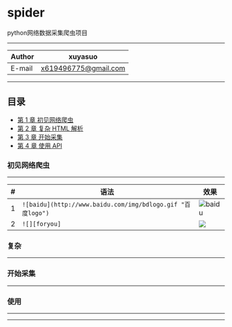 spider
==================
python网络数据采集爬虫项目


****
	
|Author|xuyasuo|
|---|---
|E-mail|x619496775@gmail.com


****
## 目录
* [第 1 章 初见网络爬虫](#初见网络爬虫)
* [第 2 章 复杂 HTML 解析](#复杂)
* [第 3 章 开始采集](#开始采集)
* [第 4 章 使用 API](#使用)


### 初见网络爬虫
-------------
|#|语法|效果|
|---|---|----
|1|`![baidu](http://www.baidu.com/img/bdlogo.gif "百度logo")`|![baidu](http://www.baidu.com/img/bdlogo.gif "百度logo")
|2|`![][foryou]`|![][foryou]

### 复杂
------------


### 开始采集
--------------


### 使用
-------------

-----------------------
[foryou]:https://github.com/guodongxiaren/ImageCache/raw/master/Logo/foryou.gif
